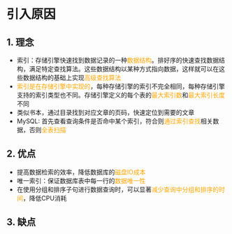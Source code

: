 # 引入原因

## 1. 理念

- 索引：存储引擎快速找到数据记录的一种<font color=orange>数据结构</font>。排好序的快速查找数据结构，满足特定查找算法。这些数据结构以某种方式指向数据，这样就可以在这些数据结构的基础上实现<font color=orange>高级查找算法</font>
- <font color=orange>索引是在存储引擎中实现的</font>，每种存储引擎的索引不完全相同，每种存储引擎支持的索引类型也不同。存储引擎定义的每个表的<font color=orange>最大索引数</font>和<font color=orange>最大索引长度</font>不同
- 类似书本，通过目录找到对应文章的页码，快速定位到需要的文章
- MySQL: 首先查看查询条件是否命中某个索引，符合则<font color=orange>通过索引查找</font>相关数据，否则<font color=orange>全表扫描</font>

## 2. 优点

- 提高数据检索的效率，降低数据库的<font color=orange>磁盘IO成本</font>
- 唯一索引：保证数据库表中每一行的<font color=orange>数据唯一性</font>
- 在使用分组和排序子句进行数据查询时，可以显著<font color=orange>减少查询中分组和排序的时间</font>，降低CPU消耗

## 3. 缺点
